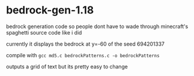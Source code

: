 # bedrock-gen-1.18
bedrock generation code so people dont have to wade through minecraft's spaghetti source code like i did

currently it displays the bedrock at y=-60 of the seed 694201337

compile with `gcc md5.c bedrockPatterns.c -o bedrockPatterns`

outputs a grid of text but its pretty easy to change

